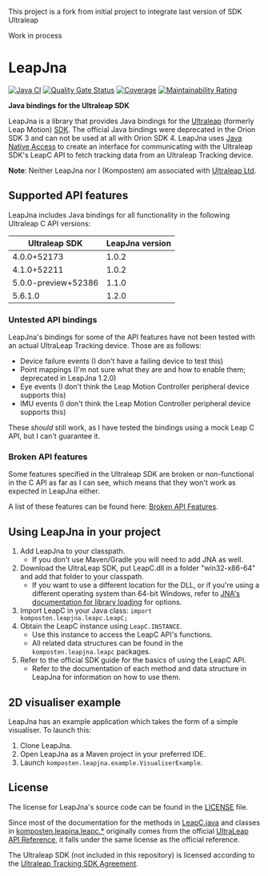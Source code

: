 This project is a fork from initial project to integrate last version of SDK Ultraleap

Work in process

# LeapJna

[![Java CI](https://github.com/Komposten/LeapJna/workflows/Java%20CI/badge.svg?branch=unit-testing)](https://github.com/Komposten/LeapJna/actions?query=workflow%3A"Java+CI") [![Quality Gate Status](https://sonarcloud.io/api/project_badges/measure?project=Komposten_LeapJna&metric=alert_status)](https://sonarcloud.io/dashboard?id=Komposten_LeapJna) [![Coverage](https://sonarcloud.io/api/project_badges/measure?project=Komposten_LeapJna&metric=coverage)](https://sonarcloud.io/dashboard?id=Komposten_LeapJna) [![Maintainability Rating](https://sonarcloud.io/api/project_badges/measure?project=Komposten_LeapJna&metric=sqale_rating)](https://sonarcloud.io/dashboard?id=Komposten_LeapJna)

**Java bindings for the Ultraleap SDK**

LeapJna is a library that provides Java bindings for the [Ultraleap](https://www.ultraleap.com) (formerly Leap Motion) [SDK](https://docs.ultraleap.com). The official Java bindings were deprecated in the Orion SDK 3 and can not be used at all with Orion SDK 4. LeapJna uses [Java Native Access](https://github.com/java-native-access/jna) to create an interface for communicating with the Ultraleap SDK's LeapC API to fetch tracking data from an Ultraleap Tracking device.

**Note**: Neither LeapJna nor I (Komposten) am associated with [Ultraleap Ltd](https://ultraleap.com/).

## Supported API features
LeapJna includes Java bindings for all functionality in the following Ultraleap C API versions:

Ultraleap SDK | LeapJna version
------------ | -------------
4.0.0+52173 | 1.0.2
4.1.0+52211 | 1.0.2
5.0.0-preview+52386 | 1.1.0
5.6.1.0 | 1.2.0


### Untested API bindings
LeapJna's bindings for some of the API features have not been tested with an actual UltraLeap Tracking device. Those are as follows:
* Device failure events (I don't have a failing device to test this)
* Point mappings (I'm not sure what they are and how to enable them; deprecated in LeapJna 1.2.0)
* Eye events (I don't think the Leap Motion Controller peripheral device supports this)
* IMU events (I don't think the Leap Motion Controller peripheral device supports this)

These _should_ still work, as I have tested the bindings using a mock Leap C API, but I can't guarantee it.

### Broken API features
Some features specified in the Ultraleap SDK are broken or non-functional in the C API as far as I can see, which means that they won't work as expected in LeapJna either.

A list of these features can be found here: [Broken API Features](BROKEN_API_FEATURES.md).

## Using LeapJna in your project
1. Add LeapJna to your classpath.
    * If you don't use Maven/Gradle you will need to add JNA as well.
2. Download the UltraLeap SDK, put LeapC.dll in a folder "win32-x86-64" and add that folder to your classpath.
    * If you want to use a different location for the DLL, or if you're using a different operating system than 64-bit Windows, refer to [JNA's documentation for library loading](http://java-native-access.github.io/jna/5.5.0/javadoc/com/sun/jna/NativeLibrary.html) for options.
3. Import LeapC in your Java class: `import komposten.leapjna.leapc.LeapC;`
4. Obtain the LeapC instance using `LeapC.INSTANCE`.
    * Use this instance to access the LeapC API's functions.
    * All related data structures can be found in the `komposten.leapjna.leapc` packages.
5. Refer to the official SDK guide for the basics of using the LeapC API.
    * Refer to the documentation of each method and data structure in LeapJna for information on how to use them.

## 2D visualiser example
LeapJna has an example application which takes the form of a simple visualiser. To launch this:
1. Clone LeapJna.
2. Open LeapJna as a Maven project in your preferred IDE.
3. Launch `komposten.leapjna.example.VisualiserExample`.

## License
The license for LeapJna's source code can be found in the [LICENSE](LICENSE) file.

Since most of the documentation for the methods in [LeapC.java](src/main/java/komposten/leapjna/leapc/LeapC.java) and classes in [komposten.leapjna.leapc.*](src/main/java/komposten/leapjna/leapc) originally comes from the official [UltraLeap API Reference](https://docs.ultraleap.com/tracking-api/api-reference.html), it falls under the same license as the official reference.

The Ultraleap SDK (not included in this repository) is licensed according to the [Ultraleap Tracking SDK Agreement](https://central.leapmotion.com/agreements/SdkAgreement).
